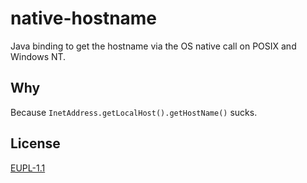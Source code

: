 # native-hostname

Java binding to get the hostname via the OS native call on POSIX and Windows NT.

## Why
Because `InetAddress.getLocalHost().getHostName()` sucks.

## License

[EUPL-1.1](LICENSE)
